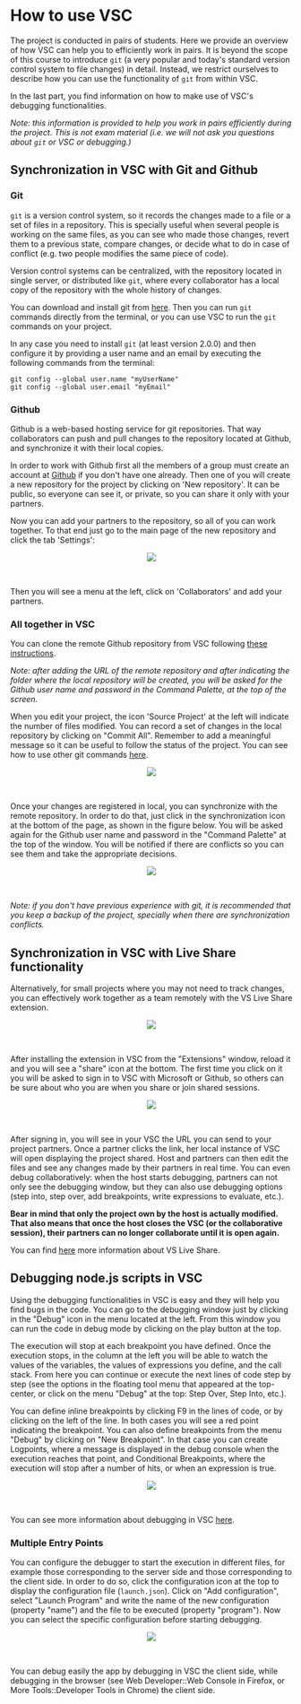 # How to use VSC

The project is conducted in pairs of students. Here we provide an overview of how VSC can help you to efficiently work in pairs. It is beyond the scope of this course to introduce `git` (a very popular and today's standard version control system to file changes) in detail. Instead, we restrict ourselves to describe how you can use the functionality of `git` from within VSC.

In the last part, you find information on how to make use of VSC's debugging functionalities.

_Note: this information is provided to help you work in pairs efficiently during the project. This is not exam material (i.e. we will not ask you questions about `git` or VSC or debugging.)_

## Synchronization in VSC with Git and Github

### Git
`git` is a version control system, so it records the changes made to a file or a set of files in a repository. This is specially useful when several people is working on the same files, as you can see who made those changes, revert them to a previous state, compare changes, or decide what to do in case of conflict (e.g. two people modifies the same piece of code).

Version control systems can be centralized, with the repository located in single server, or distributed like `git`, where every collaborator has a local copy of the repository with the whole history of changes. 

You can download and install git from [here](https://git-scm.com/downloads). Then you can run `git` commands directly from the terminal, or you can use VSC to run the `git` commands on your project.

In any case you need to install `git` (at least version 2.0.0) and then configure it by providing a user name and an email by executing the following commands from the terminal:

```
git config --global user.name "myUserName"
git config --global user.email "myEmail"
```

### Github
Github is a web-based hosting service for git repositories. That way collaborators can push and pull changes to the repository located at Github, and synchronize it with their local copies.

In order to work with Github first all the members of a group must create an account at [Github](https://github.com) if you don't have one already. Then one of you will create a new repository for the project by clicking on 'New repository'. It can be public, so everyone can see it, or private, so you can share it only with your partners.

Now you can add your partners to the repository, so all of you can work together. To that end just go to the main page of the new repository and click the tab 'Settings': 
 
<p align="center">
  <img src="img/VSC-github-settings.png">
</p><br>

Then you will see a menu at the left, click on 'Collaborators' and add your partners.


### All together in VSC

You can clone the remote Github repository from VSC following [these instructions](https://code.visualstudio.com/docs/editor/versioncontrol#_cloning-a-repository).

_Note: after adding the URL of the remote repository and after indicating the folder where the local repository will be created, you will be asked for the Github user name and password in the Command Palette, at the top of the screen._

When you edit your project, the icon 'Source Project' at the left will indicate the number of files modified. You can record a set of changes in the local repository by clicking on "Commit All". Remember to add a meaningful message so it can be useful to follow the status of the project. You can see how to use other git commands [here](https://git-scm.com/docs).

<p align="center">
  <img src="img/VSC-source.png">
</p><br>

Once your changes are registered in local, you can synchronize with the remote repository. In order to do that, just click in the synchronization icon at the bottom of the page, as shown in the figure below. You will be asked again for the Github user name and password in the "Command Palette" at the top of the window. You will be notified if there are conflicts so you can see them and take the appropriate decisions. 

<p align="center">
  <img src="img/VSC-sync.png">
</p><br>

_Note: if you don't have previous experience with git, it is recommended that you keep a backup of the project, specially when there are synchronization conflicts._

## Synchronization in VSC with Live Share functionality

Alternatively, for small projects where you may not need to track changes, you can effectively work together as a team remotely with the VS Live Share extension. 

<p align="center">
  <img src="img/VSC-liveshare-install.png">
</p><br> 

After installing the extension in VSC from the "Extensions" window, reload it and you will see a "share" icon at the bottom. The first time you click on it you will be asked to sign in to VSC with Microsoft or Github, so others can be sure about who you are when you share or join shared sessions.

<p align="center">
  <img src="img/VSC-liveshare-use.png">
</p><br> 

After signing in, you will see in your VSC the URL you can send to your project partners. Once a partner clicks the link, her local instance of VSC will open displaying the project shared. Host and partners can then edit the files and see any changes made by their partners in real time. You can even debug collaboratively: when the host starts debugging, partners can not only see the debugging window, but they can also use debugging options (step into, step over, add breakpoints, write expressions to evaluate, etc.). 

**Bear in mind that only the project own by the host is actually modified. That also means that once the host closes the VSC (or the collaborative session), their partners can no longer collaborate until it is open again.**


You can find [here](https://marketplace.visualstudio.com/items?itemName=MS-vsliveshare.vsliveshare) more information about VS Live Share.

## Debugging node.js scripts in VSC

Using the debugging functionalities in VSC is easy and they will help you find bugs in the code. You can go to the debugging window just by clicking in the "Debug" icon in the menu located at the left. From this window you can run the code in debug mode by clicking on the play button at the top.

The execution will stop at each breakpoint you have defined. Once the execution stops, in the column at the left you will be able to watch the values of the variables, the values of expressions you define, and the call stack. From here you can continue or execute the next lines of code step by step (see the options in the floating tool menu that appeared at the top-center, or click on the menu "Debug" at the top: Step Over, Step Into, etc.). 

You can define inline breakpoints by clicking F9 in the lines of code, or by clicking on the left of the line. In both cases you will see a red point indicating the breakpoint. You can also define breakpoints from the menu "Debug" by clicking on "New Breakpoint". In that case you can create Logpoints, where a message is displayed in the debug console when the execution reaches that point, and Conditional Breakpoints, where the execution will stop after a number of hits, or when an expression is true.

<p align="center">
  <img src="img/VSC-debug.png">
</p><br> 

You can see more information about debugging in VSC [here](https://code.visualstudio.com/docs/editor/debugging).

### Multiple Entry Points

You can configure the debugger to start the execution in different files, for example those corresponding to the server side and those corresponding to the client side. In order to do so, click the configuration icon at the top to display the configuration file (`launch.json`). Click on "Add configuration", select "Launch Program" and write the name of the new configuration (property "name") and the file to be executed (property "program"). Now you can select the specific configuration before starting debugging.

<p align="center">
  <img src="img/VSC-debug-conf.png">
</p><br> 

You can debug easily the app by debugging in VSC the client side, while debugging in the browser (see Web Developer::Web Console in Firefox, or More Tools::Developer Tools in Chrome) the client side.
